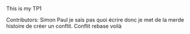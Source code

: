 This is my TP1

Contributors:
Simon
Paul
je sais pas quoi écrire donc je met de la merde histoire de créer un conflit.
Conflit rebase
voilà
